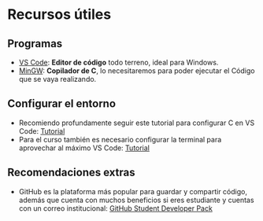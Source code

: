 # Recursos útiles

## Programas

- [VS Code](https://code.visualstudio.com/): **Editor de código** todo terreno, ideal para Windows.
- [MinGW](https://sourceforge.net/projects/mingw/files/): **Copilador de C**, lo necesitaremos para poder ejecutar el Código que se vaya realizando.

## Configurar el entorno

- Recomiendo profundamente seguir este tutorial para configurar C en VS Code: [Tutorial](https://platzi.com/tutoriales/1189-algoritmos-2017/2765-compilando-cc-desde-visual-studio-code-windows-10/)
- Para el curso también es necesario configurar la terminal para aprovechar al máximo VS Code: [Tutorial](https://stackoverflow.com/a/70630908)

## Recomendaciones extras

- GitHub es la plataforma más popular para guardar y compartir código, además que cuenta con muchos beneficios si eres estudiante y cuentas con un correo institucional: [GitHub Student Developer Pack](https://education.github.com/pack) 
